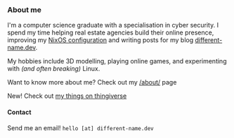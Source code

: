 ### About me

I'm a computer science graduate with a specialisation in cyber security. I spend my time helping real estate agencies build their online presence, improving my [NixOS configuration](https://github.com/different-name/nix-files) and writing posts for my blog [different-name.dev](https://different-name.dev/).

My hobbies include 3D modelling, playing online games, and experimenting with *(and often breaking)* Linux.

Want to know more about me? Check out my [/about/](https://different-name.dev/about) page

New! Check out [my things on thingiverse](https://www.thingiverse.com/different-name/designs)

#### Contact

Send me an email! `hello [at] different-name.dev`
